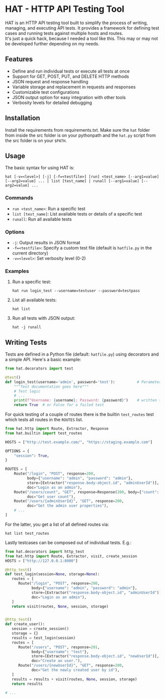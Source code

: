 # HAT - HTTP API Testing Tool

HAT is an HTTP API testing tool built to simplify the process of writing, managing, and executing API tests. It provides a framework for defining test cases and running tests against multiple hosts and routes.  
It's just a quick hack, because I needed a tool like this. This may or may not be developed further depending on my needs.

## Features

- Define and run individual tests or execute all tests at once
- Support for GET, POST, PUT, and DELETE HTTP methods
- JSON request and response handling
- Variable storage and replacement in requests and responses
- Customizable test configurations
- JSON output option for easy integration with other tools
- Verbosity levels for detailed debugging

## Installation

Install the requirements from requirements.txt.
Make sure the `hat` folder from inside the src folder is on your pythonpath and the `hat.py` script from the src folder is on your `$PATH`.

## Usage

The basic syntax for using HAT is:

```
hat [-v=<level>] [-j] [-f=<testfile>] [run] <test_name> [--arg1=value] [--arg2=value] ... | list [test_name] | runall [--arg1=value] [--arg2=value] ...
```

### Commands

- `run <test_name>`: Run a specific test
- `list [test_name]`: List available tests or details of a specific test
- `runall`: Run all available tests

### Options

- `-j`: Output results in JSON format
- `-f=<testfile>`: Specify a custom test file (default is `hatfile.py` in the current directory)
- `-v=<level>`: Set verbosity level (0-2)

### Examples

1. Run a specific test:
   ```
   hat run login_test --username=testuser --password=testpass
   ```

2. List all available tests:
   ```
   hat list
   ```

3. Run all tests with JSON output:
   ```
   hat -j runall
   ```

## Writing Tests

Tests are defined in a Python file (default: `hatfile.py`) using decorators and a simple API. Here's a basic example:

```python
from hat.decorators import test

@test()
def login_test(username='admin', password='test'):          # Parameters can be overwritten by test invovation
    """Test documentation goes here"""
    # Test logic
    # ...
    print(f"Username: {username}; Password: {password}")    # written to stdout after the test finishes
    return True  # or False for a failed test
```

For quick testing of a couple of routes there is the builtin `test_routes` test which tests all routes in the `ROUTES` list.

```python
from hat.http import Route, Extractor, Response
from hat.builtin import test_routes

HOSTS = ["http://test.example.com/", "https://staging.example.com"]     # Per default all routes will be called per host

OPTIONS = {
    "session": True,                                                    # Store session cookies, etc. 
}

ROUTES = [
    Route("/login", "POST", response=200,                               # visit the /login route on every host via POST request, expect a 200 response
          body={"username": "admin", "password": "admin"},              # send this body as json
          store=[Extractor("response.body-object.id", "adminUserId")],  # from the answer json, store the id property as `adminUserId`
          doc="Login as an admin"),                                     # documentation for the `hat list` command 
    Route("/users/count", "GET", response=Response(200, body={"count": 1}),
          doc="Get user count"),
    Route("/users/{adminUserId}", "GET", response=200,                  # Reuse the previously stored adminUserId
          doc="Get the admin user properties"),
    # ...
]
```

For the latter, you get a list of all defined routes via:
```
hat list test_routes
```

Lastly testcases can be composed out of individual tests. E.g.:

```python
from hat.decorators import http_test
from hat.http import Route, Extractor, visit, create_session
HOSTS = ["http://127.0.0.1:8000"]

@http_test()
def test_login(session=None, storage=None):
   routes = [
      Route("/login", "POST", response=200,
            body={"username": "admin", "password": "admin"},
            store=[Extractor("response.body-object.id", "adminUserId")],
            doc="Login as an admin"),
   ]
   return visit(routes, None, session, storage)


@http_test()
def create_user():
   session = create_session()
   storage = {}
   results = test_login(session)
   routes = [
      Route("/users", "POST", response=201,
            body={"username": "test"},
            store=[Extractor("response.body-object.id", "newUserId")],
            doc="Create an user."),
      Route("/users/{newUserId}", "GET", response=200,
            doc="Get the newly created user by id"),
   ]
   results = results + visit(routes, None, session, storage)
   return results

# ...
```
